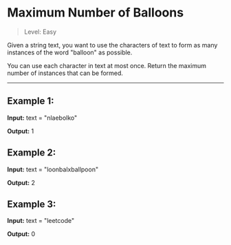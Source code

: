 # Maximum Number of Balloons

> Level: Easy

Given a string text, you want to use the characters of text to form as many instances of the word "balloon" as possible.

You can use each character in text at most once. Return the maximum number of instances that can be formed.

---

## Example 1:

**Input:** text = "nlaebolko"

**Output:** 1


## Example 2:

**Input:** text = "loonbalxballpoon"

**Output:** 2


## Example 3:

**Input:** text = "leetcode"

**Output:** 0
 